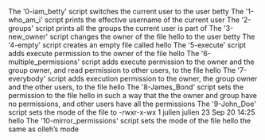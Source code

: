 The '0-iam_betty' script switches the current user to the user betty
The '1-who_am_i' script prints the effective username of the current user
The '2-groups' script prints all the groups the current user is part of
The '3-new_owner' script changes the owner of the file hello to the user betty
The '4-empty' script creates an empty file called hello
The '5-execute' script adds execute permission to the owner of the file hello
The '6-multiple_permissions' script adds execute permission to the owner and the group owner, and read permission to other users, to the file hello
The '7-everybody' script adds execution permission to the owner, the group owner and the other users, to the file hello
The '8-James_Bond' script sets the permission to the file hello in such a way that the the owner and group have no permissions, and other users have all the permissions
The '9-John_Doe' script sets the mode of the file to -rwxr-x-wx 1 julien julien 23 Sep 20 14:25 hello
The '10-mirror_permissions' script sets the mode of the file hello the same as olleh’s mode

